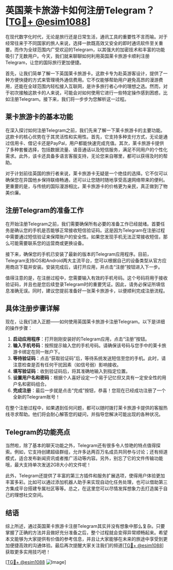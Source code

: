 # 英国莱卡旅游卡如何注册Telegram？[[TG💪+ @esim1088](https://t.me/s/esim1088)]

在现代数字化时代，无论是旅行还是日常生活，通讯工具的重要性不言而喻。对于经常往来于不同国家的旅人来说，选择一款既高效又安全的即时通讯软件至关重要。而作为全球范围内广受欢迎的Telegram，以其强大的加密技术和丰富的功能吸引了无数用户。今天，我们就来聊聊如何利用英国莱卡旅游卡顺利注册Telegram，让您的国际旅行更加便捷。

首先，让我们简单了解一下英国莱卡旅游卡。这款卡专为赴英游客设计，提供了一种方便快捷的方式来管理境外通信费用。它不仅能够帮助用户避免高昂的漫游费用，还能在全球范围内轻松接入互联网，是许多旅行者心中的理想之选。然而，对于初次接触这款卡的人来说，可能会对如何使用它进行一些特定操作感到困惑，比如注册Telegram。接下来，我们将一步步为您解析这一过程。

## 莱卡旅游卡的基本功能

在深入探讨如何注册Telegram之前，我们先来了解一下莱卡旅游卡的主要功能。这款卡的核心优势在于其灵活性和实用性。首先，它支持多种支付方式，无论是通过信用卡、借记卡还是PayPal，用户都能快速完成充值。其次，莱卡旅游卡提供了多种套餐选择，包括数据流量、语音通话以及短信服务，满足不同用户的个性化需求。此外，该卡还具备多语言客服支持，无论您来自哪里，都可以获得及时的帮助。

对于计划前往英国的旅行者来说，莱卡旅游卡无疑是一个绝佳的选择。它不仅可以确保您在异国他乡保持联络畅通，还可以让您随时随地享受高速网络带来的便利。更重要的是，与传统的国际漫游相比，莱卡旅游卡的价格更为亲民，真正做到了物美价廉。

## 注册Telegram的准备工作

在开始注册Telegram之前，我们需要确保所有必要的准备工作已经就绪。首要任务是确认您的手机是否能够正常接收短信验证码。这是因为Telegram在注册过程中需要通过短信验证来保障账户的安全性。如果您发现手机无法正常接收短信，那么可能需要联系您的运营商或更换设备。

接下来，确保您的手机已安装了最新的版本的Telegram应用程序。目前，Telegram支持iOS和Android两大主流平台，您可以根据自己的设备类型从官方应用商店下载并安装。安装完成后，请打开应用，并点击“注册”按钮进入下一步。

值得注意的是，在注册过程中，您需要输入有效的手机号码。这个号码将用于接收验证码，并且也是您后续登录Telegram时的重要凭证。因此，请务必保证所填信息准确无误。同时，建议您提前准备好一张莱卡旅游卡，以便顺利完成注册流程。

## 具体注册步骤详解

现在，让我们进入正题——如何使用英国莱卡旅游卡注册Telegram。以下是详细的操作步骤：

1. **启动应用程序**：打开刚刚安装好的Telegram应用，点击“注册”按钮。
2. **输入手机号码**：按照提示输入您的手机号码。请确保该号码与您手中的莱卡旅游卡绑定在同一账户下。
3. **等待验证码**：点击“获取验证码”后，等待系统发送短信至您的手机。此时，请注意检查是否有任何干扰因素（如信号弱）影响接收。
4. **填写验证码**：收到验证码后，将其准确地输入到指定位置。
5. **设置用户名和密码**：根据个人喜好设定一个易于记忆但又具有一定安全性的用户名和密码组合。
6. **完成注册**：最后一步就是点击“完成”按钮，恭喜！您现在已经成功注册了一个全新的Telegram账号！

在整个注册过程中，如果遇到任何问题，都可以随时拨打莱卡旅游卡提供的客服热线寻求帮助。他们将会耐心解答您的疑问，并指导您解决可能出现的各种状况。

## Telegram的功能亮点

当然啦，除了基本的聊天功能之外，Telegram还有很多令人惊艳的特点值得探索。例如，它支持创建超级群组，允许多达两百万名成员共同参与讨论；还有频道模式，适合发布新闻资讯或者推广活动等内容。另外，别忘了它的文件传输功能哦，最大支持单次发送2GB大小的文件呢！

此外，Telegram还提供了丰富的第三方插件和服务扩展选项，使得用户体验更加丰富多彩。比如可以通过添加机器人助手来实现自动化任务处理，也可以借助第三方集成平台搭建专属社区等等。总之，在这里您可以尽情发挥想象力去打造属于自己的理想社交空间。

## 结语

综上所述，通过英国莱卡旅游卡注册Telegram其实并没有想象中那么复杂。只要掌握了正确的方法并且做好充分准备之后，整个过程就会变得异常顺畅起来。希望本文能够为大家提供有价值的参考信息，并且让大家能够在未来的旅途中享受到更加便捷高效的沟通体验。最后再次提醒大家关注我们的频道[[TG💪+ @esim1088](https://t.me/s/esim1088)] 获取更多实用技巧吧！

[[TG💪+ @esim1088](https://t.me/s/esim1088) ![Image](https://i.postimg.cc/4NQfJmqS/Snipaste-2025-05-13-00-14-12.png)]